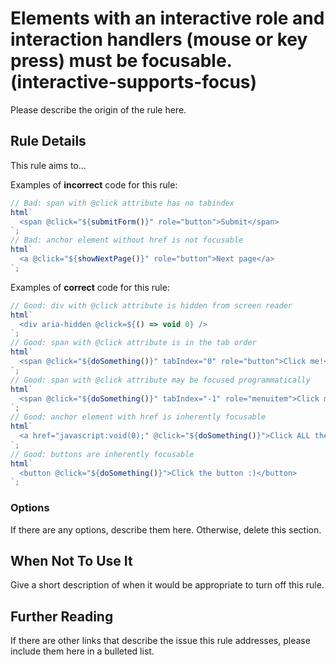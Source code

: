 # Elements with an interactive role and interaction handlers (mouse or key press) must be focusable. (interactive-supports-focus)

Please describe the origin of the rule here.

## Rule Details

This rule aims to...

Examples of **incorrect** code for this rule:

```js
// Bad: span with @click attribute has no tabindex
html`
  <span @click="${submitForm()}" role="button">Submit</span>
`;
// Bad: anchor element without href is not focusable
html`
  <a @click="${showNextPage()}" role="button">Next page</a>
`;
```

Examples of **correct** code for this rule:

```js
// Good: div with @click attribute is hidden from screen reader
html`
  <div aria-hidden @click=${() => void 0} />
`;
// Good: span with @click attribute is in the tab order
html`
  <span @click="${doSomething()}" tabIndex="0" role="button">Click me!</span>
`;
// Good: span with @click attribute may be focused programmatically
html`
  <span @click="${doSomething()}" tabIndex="-1" role="menuitem">Click me too!</span>
`;
// Good: anchor element with href is inherently focusable
html`
  <a href="javascript:void(0);" @click="${doSomething()}">Click ALL the things!</a>
`;
// Good: buttons are inherently focusable
html`
  <button @click="${doSomething()}">Click the button :)</button>
`;
```

### Options

If there are any options, describe them here. Otherwise, delete this section.

## When Not To Use It

Give a short description of when it would be appropriate to turn off this rule.

## Further Reading

If there are other links that describe the issue this rule addresses, please include them here in a bulleted list.
